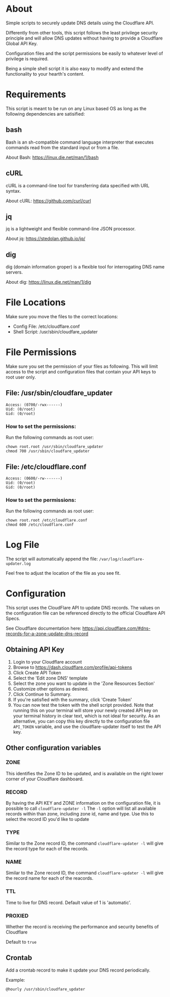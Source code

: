 
# About
Simple scripts to securely update DNS details using the Cloudflare API.  

Differently from other tools, this script follows the least privilege security principle and will allow DNS updates without having to provide a Cloudflare Global API Key. 

Configuration files and the script permissions be easily to whatever level of privilege is required.

Being a simple shell script it is also easy to modify and extend the functionality to your hearth's content. 


# Requirements
This script is meant to be run on any Linux based OS as long as the following dependencies are satisified:
## bash
Bash is an sh-compatible command language interpreter that executes commands read from the standard input or from a file.

About Bash: https://linux.die.net/man/1/bash 

## cURL
cURL is a command-line tool for transferring data specified with URL syntax.

About cURL: https://github.com/curl/curl

## jq
jq is a lightweight and flexible command-line JSON processor.

About jq: https://stedolan.github.io/jq/

## dig
dig (domain information groper) is a flexible tool for interrogating DNS name servers.

About dig: https://linux.die.net/man/1/dig 


# File Locations
Make sure you move the files to the correct locations:

* Config File: /etc/cloudflare.conf
* Shell Script: /usr/sbin/cloudfare_updater

# File Permissions
Make sure you set the permission of your files as following. This will limit access to the script and configuration files that contain your API keys to root user only. 

## File: /usr/sbin/cloudfare_updater
```
Access: (0700/-rwx------)  
Uid: (0/root)   
Gid: (0/root)
```

### How to set the permissions: 
Run the following commands as root user:
```
chown root.root /usr/sbin/cloudfare_updater
chmod 700 /usr/sbin/cloudfare_updater
``` 

## File: /etc/cloudflare.conf
```
Access: (0600/-rw-------)
Uid: (0/root)
Gid: (0/root)
```

### How to set the permissions: 
Run the following commands as root user:
```
chown root.root /etc/cloudflare.conf
chmod 600 /etc/cloudflare.conf
```


# Log File
The script will automatically append the file: ```/var/log/cloudflare-updater.log```

Feel free to adjust the location of the file as you see fit. 


# Configuration
This script uses the CloudFlare API to update DNS records. The values on the configuration file can be referenced directly to the official Cloudflare API Specs.

See Cloudflare documentation here: https://api.cloudflare.com/#dns-records-for-a-zone-update-dns-record

## Obtaining API Key
1. Login to your Cloudflare account 
2. Browse to https://dash.cloudflare.com/profile/api-tokens
3. Click Create API Token
4. Select the 'Edit zone DNS' template
5. Select the zone you want to update in the 'Zone Resources Section'
6. Customize other options as desired.
6. Click Continue to Summary.
7. If you're satisfied with the summary, click 'Create Token'
8. You can now test the token with the shell script provided. Note that running this on your terminal will store your newly created API key on your terminal history in clear text, which is not ideal for security. As an alternative, you can copy this key directly to the configuration file ```API_TOKEN``` variable, and use the cloudflare-updater itself to test the API key.

## Other configuration variables
### ZONE
This identifies the Zone ID to be updated, and is available on the right lower corner of your Cloudflare dashboard.

### RECORD
By having the API KEY and ZONE information on the configuration file, it is possible to call ```cloudflare-updater -l```
The ```-l``` option will list all available records within than zone, including zone id, name and type. 
Use this to select the record ID you'd like to update

### TYPE
Similar to the Zone record ID, the command ```cloudflare-updater -l``` will give the record type for each of the records. 

### NAME
Similar to the Zone record ID, the command ```cloudflare-updater -l``` will give the record name for each of the reacords. 


### TTL
Time to live for DNS record. Default value of 1 is 'automatic'.

### PROXIED
Whether the record is receiving the performance and security benefits of Cloudflare

Default to ```true```


## Crontab
Add a crontab record to make it update your DNS record periodically. 

Example:

```@hourly /usr/sbin/cloudfare_updater```